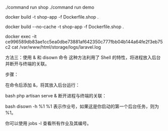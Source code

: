./command run shop
./command run demo

docker build -t shop-app -f Dockerfile.shop .

docker build --no-cache -t shop-app -f Dockerfile.shop .

docker exec -it ce996589db83ae1cc5ea0dbe73881af642350c777fbb04b144a64fe2f3eb75c2 cat /var/www/html/storage/logs/laravel.log


方法三：使用 & 和 disown 命令
这种方法利用了 Shell 的特性，将进程放入后台并断开与终端的关联。

步骤：

在命令后添加 &，将其放入后台运行：

bash
php artisan serve &
断开进程与终端的关联：

bash
disown -h %1
%1 表示作业号，如果这是你启动的第一个后台任务，则为 %1。

你可以使用 jobs -l 查看所有作业及其编号。